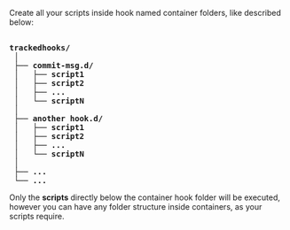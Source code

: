 Create all your scripts inside hook named container folders, like described below:

<pre><strong>
trackedhooks/
 │
 ├── commit-msg.d/
 │   ├── script1
 │   ├── script2
 │   ├── ...
 │   └── scriptN
 │
 ├── another hook.d/
 │   ├── script1
 │   ├── script2
 │   ├── ...
 │   └── scriptN
 │
 ├── ...
 └── ...
</strong></pre>

Only the **scripts** directly below the container hook folder will be executed,
however you can have any folder structure inside containers, as your scripts require.

